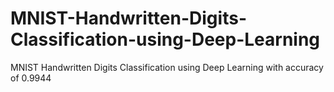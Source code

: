 # MNIST-Handwritten-Digits-Classification-using-Deep-Learning
MNIST Handwritten Digits Classification using Deep Learning with accuracy of 0.9944
